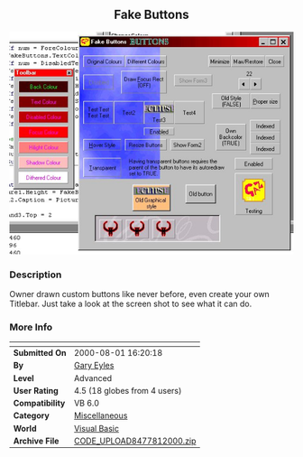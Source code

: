 ﻿<div align="center">

## Fake Buttons

<img src="PIC2000811131237385.jpg">
</div>

### Description

Owner drawn custom buttons like never before, even create your own Titlebar. Just take a look at the screen shot to see what it can do.
 
### More Info
 


<span>             |<span>
---                |---
**Submitted On**   |2000-08-01 16:20:18
**By**             |[Gary Eyles](https://github.com/Planet-Source-Code/PSCIndex/blob/master/ByAuthor/gary-eyles.md)
**Level**          |Advanced
**User Rating**    |4.5 (18 globes from 4 users)
**Compatibility**  |VB 6\.0
**Category**       |[Miscellaneous](https://github.com/Planet-Source-Code/PSCIndex/blob/master/ByCategory/miscellaneous__1-1.md)
**World**          |[Visual Basic](https://github.com/Planet-Source-Code/PSCIndex/blob/master/ByWorld/visual-basic.md)
**Archive File**   |[CODE\_UPLOAD8477812000\.zip](https://github.com/Planet-Source-Code/gary-eyles-fake-buttons__1-10291/archive/master.zip)








